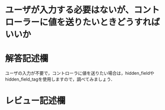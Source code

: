 # ユーザが入力する必要はないが、コントローラーに値を送りたいときどうすればいいか
# 解答記述欄

ユーザの入力が不要で，コントローラに値を送りたい場合は，hidden_fieldやhidden_field_tagを使用しますので，調べてみましょう．





# レビュー記述欄
